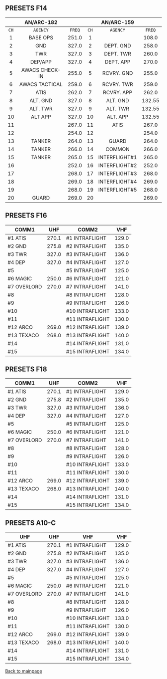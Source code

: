 ## PRESETS F14

|     |   AN/ARC-182  |       |     | AN/ARC-159 |       |
|:---:|:-------------:|:-----:|:---:|:----------:|:-----:|
|`CH`|   `AGENCY`     | `FREQ`|`CH`| `AGENCY`    |`FREQ` |
| 1  | BASE OPS       | 251.0 | 1  |             | 108.0 |
| 2  | GND            | 327.0 | 2  | DEPT. GND   | 258.0 |
| 3  | TWR            | 327.0 | 3  | DEPT. TWR   | 260.0 |
| 4  | DEP/APP        | 327.0 | 4  | DEPT. APP   | 270.0 |
| 5  | AWACS CHECK-IN | 255.0 | 5  | RCVRY. GND  | 255.0 |
| 6  | AWACS TACTICAL | 259.0 | 6  | RCVRY. TWR  | 259.0 |
| 7  | ATIS           | 262.0 | 7  | RCVRY. APP  | 262.0 |
| 8  | ALT. GND       | 327.0 | 8  | ALT. GND    | 132.55|
| 9  | ALT. TWR       | 327.0 | 9  | ALT. TWR    | 132.55|
| 10 | ALT APP        | 327.0 | 10 | ALT. APP    | 132.55|
| 11 |                | 267.0 | 11 | ATIS        | 267.0 |
| 12 |                | 254.0 | 12 |             | 254.0 |
| 13 | TANKER         | 264.0 | 13 | GUARD       | 264.0 |
| 14 | TANKER         | 266.0 | 14 | COMMON      | 266.0 |
| 15 | TANKER         | 265.0 | 15 | INTERFLIGHT#1 | 265.0 |
| 16 |                | 252.0 | 16 | INTERFLIGHT#2 | 252.0 |
| 17 |                | 268.0 | 17 | INTERFLIGHT#3 | 268.0 |
| 18 |                | 269.0 | 18 | INTERFLIGHT#4 | 269.0 |
| 19 |                | 268.0 | 19 | INTERFLIGHT#5 | 268.0 |
| 20 | GUARD          | 269.0 | 20 |               | 269.0 |


## PRESETS F16

| COMM1      |  UHF  | COMM2           | VHF   |
|------------|-------|-----------------|-------|
| #1 ATIS    | 270.1 | #1 INTRAFLIGHT  | 129.0 |
| #2 GND     | 275.8 | #2 INTRAFLIGHT  | 135.0 |
| #3 TWR     | 327.0 | #3 INTRAFLIGHT  | 136.0 |
| #4 DEP     | 327.0 | #4 INTRAFLIGHT  | 127.0 |
| #5         |       | #5 INTRAFLIGHT  | 125.0 |
| #6 MAGIC   | 250.0 | #6 INTRAFLIGHT  | 121.0 |
| #7 OVERLORD| 270.0 | #7 INTRAFLIGHT  | 141.0 |
| #8         |       | #8 INTRAFLIGHT  | 128.0 |
| #9         |       | #9 INTRAFLIGHT  | 126.0 |
| #10        |       | #10 INTRAFLIGHT | 133.0 |
| #11        |       | #11 INTRAFLIGHT | 130.0 |
| #12 ARCO   | 269.0 | #12 INTRAFLIGHT | 139.0 |
| #13 TEXACO | 268.0 | #13 INTRAFLIGHT | 140.0 |
| #14        |       | #14 INTRAFLIGHT | 131.0 |
| #15        |       | #15 INTRAFLIGHT | 134.0 |


## PRESETS F18


| COMM1      |  UHF  | COMM2           | VHF   |
|------------|-------|-----------------|-------|
| #1 ATIS    | 270.1 | #1 INTRAFLIGHT  | 129.0 |
| #2 GND     | 275.8 | #2 INTRAFLIGHT  | 135.0 |
| #3 TWR     | 327.0 | #3 INTRAFLIGHT  | 136.0 |
| #4 DEP     | 327.0 | #4 INTRAFLIGHT  | 127.0 |
| #5         |       | #5 INTRAFLIGHT  | 125.0 |
| #6 MAGIC   | 250.0 | #6 INTRAFLIGHT  | 121.0 |
| #7 OVERLORD| 270.0 | #7 INTRAFLIGHT  | 141.0 |
| #8         |       | #8 INTRAFLIGHT  | 128.0 |
| #9         |       | #9 INTRAFLIGHT  | 126.0 |
| #10        |       | #10 INTRAFLIGHT | 133.0 |
| #11        |       | #11 INTRAFLIGHT | 130.0 |
| #12 ARCO   | 269.0 | #12 INTRAFLIGHT | 139.0 |
| #13 TEXACO | 268.0 | #13 INTRAFLIGHT | 140.0 |
| #14        |       | #14 INTRAFLIGHT | 131.0 |
| #15        |       | #15 INTRAFLIGHT | 134.0 |

## PRESETS A10-C


|    UHF     |  UHF  |      VHF        | VHF   |
|------------|-------|-----------------|-------|
| #1 ATIS    | 270.1 | #1 INTRAFLIGHT  | 129.0 |
| #2 GND     | 275.8 | #2 INTRAFLIGHT  | 135.0 |
| #3 TWR     | 327.0 | #3 INTRAFLIGHT  | 136.0 |
| #4 DEP     | 327.0 | #4 INTRAFLIGHT  | 127.0 |
| #5         |       | #5 INTRAFLIGHT  | 125.0 |
| #6 MAGIC   | 250.0 | #6 INTRAFLIGHT  | 121.0 |
| #7 OVERLORD| 270.0 | #7 INTRAFLIGHT  | 141.0 |
| #8         |       | #8 INTRAFLIGHT  | 128.0 |
| #9         |       | #9 INTRAFLIGHT  | 126.0 |
| #10        |       | #10 INTRAFLIGHT | 133.0 |
| #11        |       | #11 INTRAFLIGHT | 130.0 |
| #12 ARCO   | 269.0 | #12 INTRAFLIGHT | 139.0 |
| #13 TEXACO | 268.0 | #13 INTRAFLIGHT | 140.0 |
| #14        |       | #14 INTRAFLIGHT | 131.0 |
| #15        |       | #15 INTRAFLIGHT | 134.0 |

[Back to mainpage](../README.md)
